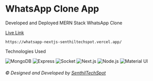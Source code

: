 # WhatsApp Clone App
Developed and Deployed MERN Stack WhatsApp Clone

[Live Link](https://whatsapp-nextjs-senthiltechspot.vercel.app) 

`https://whatsapp-nextjs-senthiltechspot.vercel.app/`


Technologies Used
<p align="center">

![MongoDB](https://img.shields.io/static/v1?style=for-the-badge&message=MongoDB&color=47A248&logo=MongoDB&logoColor=FFFFFF&label=)
![Express](https://img.shields.io/static/v1?style=for-the-badge&message=Express&color=000000&logo=Express&logoColor=FFFFFF&label=)
![Socket](https://img.shields.io/static/v1?style=for-the-badge&message=socket&color=000000&logo=Express&logoColor=FFFFFF&label=)
![Next.js](https://img.shields.io/static/v1?style=for-the-badge&message=Next.js&color=000000&logo=Next.js&logoColor=FFFFFF&label=)
![Node.js](https://img.shields.io/static/v1?style=for-the-badge&message=Node.js&color=339933&logo=Node.js&logoColor=FFFFFF&label=)
![Material UI](https://img.shields.io/static/v1?style=for-the-badge&message=material-ui&color=blue&logo=MUI&logoColor=FFFFFF&label=)

</p>
 <h6>
© Designed and Developed by
<a href="https://github.com/SenthilTechSpot"> SenthilTechSpot</a>
</h6>
